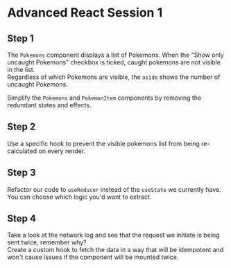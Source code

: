 # Advanced React Session 1

## Step 1

The `Pokemons` component displays a list of Pokemons. When the "Show only uncaught Pokemons" checkbox is ticked, caught pokemons are not visible in the list.  
Regardless of which Pokemons are visible, the `aside` shows the number of uncaught Pokemons.

Simplify the `Pokemons` and `PokemonItem` components by removing the redundant states and effects.

## Step 2

Use a specific hook to prevent the visible pokemons list from being re-calculated on every render.

## Step 3

Refactor our code to `useReducer` instead of the `useState` we currently have.  
You can choose which logic you'd want to extract.

## Step 4

Take a look at the network log and see that the request we initiate is being sent twice, remember why?  
Create a custom hook to fetch the data in a way that will be idempotent and won't cause issues if the component will be mounted twice.

